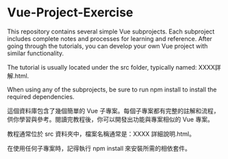 # Vue-Project-Exercise
This repository contains several simple Vue subprojects. Each subproject includes complete notes and processes for learning and reference. After going through the tutorials, you can develop your own Vue project with similar functionality.

The tutorial is usually located under the src folder, typically named: XXXX詳解.html.

When using any of the subprojects, be sure to run npm install to install the required dependencies.


這個資料庫包含了幾個簡單的 Vue 子專案。每個子專案都有完整的註解和流程，供你學習與參考。閱讀完教程後，你可以開發出功能與專案相似的 Vue 專案。

教程通常位於 src 資料夾中，檔案名稱通常是：XXXX 詳細說明.html。

在使用任何子專案時，記得執行 npm install 來安裝所需的相依套件。

